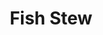 ---
templateKey: blog-post
featuredpost: false
featuredimage: /assets/Fish_Stew.png
title: Fish Stew
description: Cooking
testfield: 1456
---